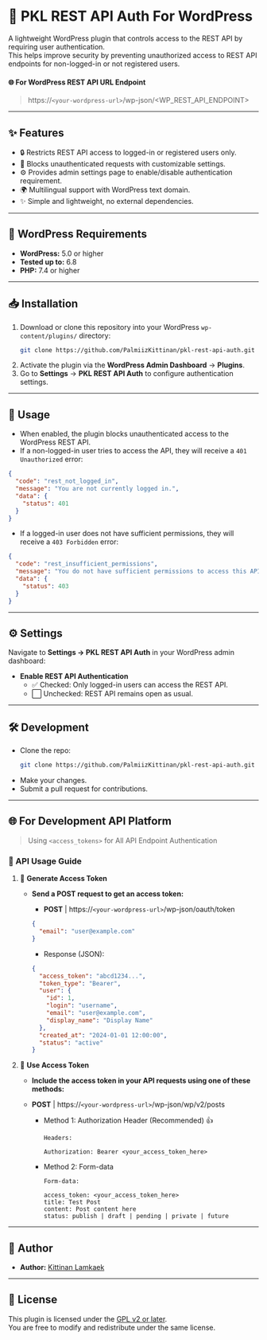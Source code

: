 # 🔐 PKL REST API Auth For WordPress

A lightweight WordPress plugin that controls access to the REST API by requiring user authentication.  
This helps improve security by preventing unauthorized access to REST API endpoints for non-logged-in or not registered users.

#### 🌐 For WordPress REST API URL Endpoint
> https://`<your-wordpress-url>`/wp-json/<WP_REST_API_ENDPOINT>

---

## ✨ Features

- 🔒 Restricts REST API access to logged-in or registered users only.
- 🚫 Blocks unauthenticated requests with customizable settings.
- ⚙️ Provides admin settings page to enable/disable authentication requirement.
- 🌍 Multilingual support with WordPress text domain.
- ✨ Simple and lightweight, no external dependencies.

---

## 📝 WordPress Requirements

- **WordPress:** 5.0 or higher
- **Tested up to:** 6.8
- **PHP:** 7.4 or higher

---

## 📥 Installation

1. Download or clone this repository into your WordPress `wp-content/plugins/` directory:
   ```bash
   git clone https://github.com/PalmiizKittinan/pkl-rest-api-auth.git
   ```
2. Activate the plugin via the **WordPress Admin Dashboard** → **Plugins**.
3. Go to **Settings** → **PKL REST API Auth** to configure authentication settings.

---

## 🚀 Usage

- When enabled, the plugin blocks unauthenticated access to the WordPress REST API.
- If a non-logged-in user tries to access the API, they will receive a `401 Unauthorized` error:

```json
{
  "code": "rest_not_logged_in",
  "message": "You are not currently logged in.",
  "data": {
    "status": 401
  }
}
```

- If a logged-in user does not have sufficient permissions, they will receive a `403 Forbidden` error:

```json
{
  "code": "rest_insufficient_permissions",
  "message": "You do not have sufficient permissions to access this API.",
  "data": {
    "status": 403
  }
}
```

---

## ⚙️ Settings

Navigate to **Settings → PKL REST API Auth** in your WordPress admin dashboard:

- **Enable REST API Authentication**
    - ✅ Checked: Only logged-in users can access the REST API.
    - ⬜ Unchecked: REST API remains open as usual.

---

## 🛠️ Development

- Clone the repo:
  ```bash
  git clone https://github.com/PalmiizKittinan/pkl-rest-api-auth.git
  ```
- Make your changes.
- Submit a pull request for contributions.

---

## 🌐 For Development API Platform

> Using `<access_tokens>` for All API Endpoint Authentication

### 📖 API Usage Guide

1. 🔐 **Generate Access Token**
    - **Send a POST request to get an access token:**
        - **POST** | https://`<your-wordpress-url>`/wp-json/oauth/token
      ```json
      {
        "email": "user@example.com"
      }
      ```

        - Response (JSON):
      ```json
      {
        "access_token": "abcd1234...",
        "token_type": "Bearer",
        "user": {
          "id": 1,
          "login": "username",
          "email": "user@example.com",
          "display_name": "Display Name"
        },
        "created_at": "2024-01-01 12:00:00",
        "status": "active"
      }
      ```

2. 🚀 **Use Access Token**
    - **Include the access token in your API requests using one of these methods:**

    - **POST** | https://`<your-wordpress-url>`/wp-json/wp/v2/posts

        - Method 1: Authorization Header (Recommended) 👍
          ```text
          Headers:
          
          Authorization: Bearer <your_access_token_here>
          ```

        - Method 2: Form-data
          ```text
          Form-data:
          
          access_token: <your_access_token_here>
          title: Test Post
          content: Post content here
          status: publish | draft | pending | private | future
          ```

---

## 👤 Author

- **Author:** [Kittinan Lamkaek](https://github.com/PalmiizKittinan)

---

## 📄 License

This plugin is licensed under the [GPL v2 or later](https://www.gnu.org/licenses/gpl-2.0.html).  
You are free to modify and redistribute under the same license.
